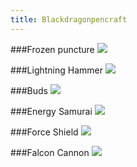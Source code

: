```yaml
---
title: Blackdragonpencraft
---
```

###Frozen puncture
![](https://github.com/Maburke/Blackdragonpencraft/blob/master/Bdpc_images/img1.jpg?raw=true)

###Lightning Hammer
![](https://github.com/Maburke/Blackdragonpencraft/blob/master/Bdpc_images/img2.jpg?raw=true)

###Buds
![](https://github.com/Maburke/Blackdragonpencraft/blob/master/Bdpc_images/img3.jpg?raw=true)

###Energy Samurai
![](https://github.com/Maburke/Blackdragonpencraft/blob/master/Bdpc_images/img4.jpg?raw=true)

###Force Shield
![](https://github.com/Maburke/Blackdragonpencraft/blob/master/Bdpc_images/img5.jpg?raw=true)

###Falcon Cannon
![](https://github.com/Maburke/Blackdragonpencraft/blob/master/Bdpc_images/img6.jpg?raw=true)

